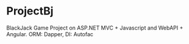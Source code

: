 # ProjectBj
BlackJack Game Project on ASP.NET MVC + Javascript and WebAPI + Angular. ORM: Dapper, DI: Autofac
